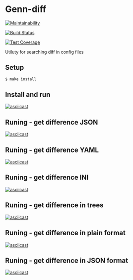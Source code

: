 # Genn-diff

[![Maintainability](https://api.codeclimate.com/v1/badges/ca66f1e815523163275b/maintainability)](https://codeclimate.com/github/enmalafeev/project-lvl2-s463/maintainability)

[![Build Status](https://travis-ci.com/enmalafeev/project-lvl2-s463.svg?branch=master)](https://travis-ci.com/enmalafeev/project-lvl2-s463)

[![Test Coverage](https://api.codeclimate.com/v1/badges/ca66f1e815523163275b/test_coverage)](https://codeclimate.com/github/enmalafeev/project-lvl2-s463/test_coverage)

Utiluty for searching diff in config files

## Setup

```sh
$ make install
```
## Install and run
[![asciicast](https://asciinema.org/a/241927.svg)](https://asciinema.org/a/241927)

## Runing - get difference JSON
[![asciicast](https://asciinema.org/a/241657.svg)](https://asciinema.org/a/241657)

## Runing - get difference YAML
[![asciicast](https://asciinema.org/a/241926.svg)](https://asciinema.org/a/241926)

## Runing - get difference INI
[![asciicast](https://asciinema.org/a/241928.svg)](https://asciinema.org/a/241928)

## Runing - get difference in trees
[![asciicast](https://asciinema.org/a/242523.svg)](https://asciinema.org/a/242523)

## Runing - get difference in plain format
[![asciicast](https://asciinema.org/a/242949.svg)](https://asciinema.org/a/242949)

## Runing - get difference in JSON format
[![asciicast](https://asciinema.org/a/242987.svg)](https://asciinema.org/a/242987)